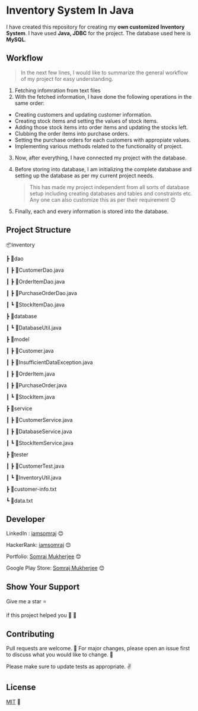 # Inventory System In Java

I have created this repository for creating my **own customized Inventory System**. I have used **Java, JDBC** for the project. The database used here is **MySQL**.

## Workflow

> In the next few lines, I would like to summarize the general workflow of my project for easy understanding.

1. Fetching infomration from text files
2. With the fetched information, I have done the following operations in the same order:

- Creating customers and updating customer information.
- Creating stock items and setting the values of stock items.
- Adding those stock items into order items and updating the stocks left.
- Clubbing the order items into purchase orders.
- Setting the purchase orders for each customers with appropiate values.
- Implementing various methods related to the functionality of project.

3. Now, after everything, I have connected my project with the database.
4. Before storing into database, I am initializing the complete database and setting up the database as per my current project needs.

   > This has made my project independent from all sorts of database setup including creating databases and tables and constraints etc. Any one can also customize this as per their requirement 😊

5. Finally, each and every information is stored into the database.

## Project Structure

📦inventory

┣ 📂dao

┃ ┣ 📜CustomerDao.java

┃ ┣ 📜OrderItemDao.java

┃ ┣ 📜PurchaseOrderDao.java

┃ ┗ 📜StockItemDao.java

┣ 📂database

┃ ┗ 📜DatabaseUtil.java

┣ 📂model

┃ ┣ 📜Customer.java

┃ ┣ 📜InsufficientDataException.java

┃ ┣ 📜OrderItem.java

┃ ┣ 📜PurchaseOrder.java

┃ ┗ 📜StockItem.java

┣ 📂service

┃ ┣ 📜CustomerService.java

┃ ┣ 📜DatabaseService.java

┃ ┗ 📜StockItemService.java

┣ 📂tester

┃ ┣ 📜CustomerTest.java

┃ ┗ 📜InventoryUtil.java

┣ 📜customer-info.txt

┗ 📜data.txt

## Developer

LinkedIn : [iamsomraj](https://www.linkedin.com/in/iamsomraj/) 😊

HackerRank: [iamsomraj](https://www.hackerrank.com/iamsomraj?hr_r=1) 😊

Portfolio: [Somraj Mukherjee](https://iamsomraj.github.io/) 😊

Google Play Store: [Somraj Mukherjee](https://play.google.com/store/apps/developer?id=Somraj+Mukherjee) 😊

## Show Your Support

Give me a star ⭐

if this project helped you 👦 👧

## Contributing

Pull requests are welcome. 🤝 For major changes, please open an issue first to discuss what you would like to change. 🙏

Please make sure to update tests as appropriate. ✌

## License

[MIT](https://choosealicense.com/licenses/mit/) 📰
